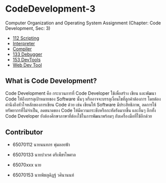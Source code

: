 # CodeDevelopment-3

Computer Organization and Operating System Assignment (Chapter: Code Development, Sec: 3)

 - [112 Scripting](https://github.com/65070153-Pitchayadit-Wasinanon/CodeDevelopment-3/tree/f61a5e386f9b604cb31fbebcf1fd30f3ac5a3de6/112%20Scripting)
 - [Interpreter](https://github.com/matiassingers/awesome-readme)
 - [Compiler](https://bulldogjob.com/news/449-how-to-write-a-good-readme-for-your-github-project)
 - [133 Debugger](https://bulldogjob.com/news/449-how-to-write-a-good-readme-for-your-github-project)
 - [153 DevTools](https://bulldogjob.com/news/449-how-to-write-a-good-readme-for-your-github-project)
 - [Web Dev Tool](https://bulldogjob.com/news/449-how-to-write-a-good-readme-for-your-github-project)
## What is Code Development?

Code Development คือ กระบวนการที่ Code Developer ใช้เพื่อสร้าง เขียน และพัฒนา Code ให้ถึงบรรลุเป้าหมายของ Software นั้นๆ หรืออาจจะบรรลุเงื่อนไขที่ลูกค้าต้องการ โดยต้องคำนึงถึงหัวใจหลักของการเขียน Code ด้วย เช่น เขียนให้ Software มีประสิทธิภาพ, ลดการใช้ทรัพยากรที่ไม่จำเป็น, ลดขนาดของ Code ให้มีความกระชับหรือกะทัดรัดมากขึ้น และอื่นๆ อีกทั้ง Code Developer ยังต้องศึกษาภาษาที่ต้องใช้ในการพัฒนาพร้อมๆ กับเครื่องมือที่ใช้อีกด้วย


## Contributor

- 65070112 นายนนทกร พุ่มลอยฟ้า

- 65070133 นายปวเรศ ตรีเพ็ชรไพศาล

- 65070xxx นาย

- 65070153 นายพิชญดิฏฐ์ วศินานนท์
